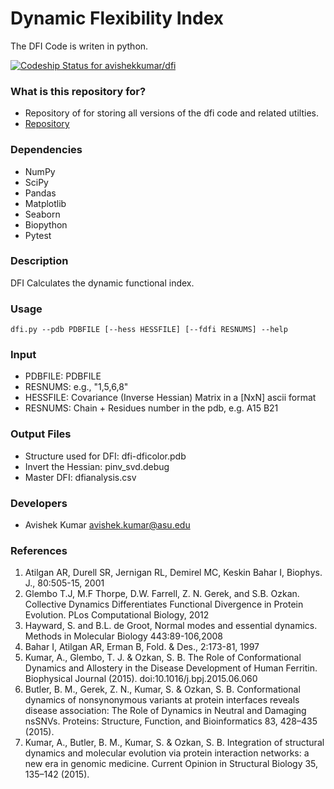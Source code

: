 # Dynamic Flexibility Index #

The DFI Code is writen in python.  

[ ![Codeship Status for avishekkumar/dfi](https://codeship.com/projects/2216d090-addf-0133-68b3-42dfb775ebd5/status?branch=master)](https://codeship.com/projects/132158)

### What is this repository for? ###

* Repository of for storing all versions of the dfi code and related utilties. 
* [Repository](https://bitbucket.org/avishekkumar/dfi)


### Dependencies ###

* NumPy
* SciPy
* Pandas
* Matplotlib 
* Seaborn 
* Biopython 
* Pytest 

### Description ###

DFI Calculates the dynamic functional index. 

### Usage ###
```
dfi.py --pdb PDBFILE [--hess HESSFILE] [--fdfi RESNUMS] --help   
```
### Input ###

* PDBFILE:     PDBFILE
* RESNUMS:     e.g., "1,5,6,8"
* HESSFILE:    Covariance (Inverse Hessian) Matrix in a [NxN] ascii format 
* RESNUMS:     Chain + Residues number in the pdb, e.g. A15 B21

### Output Files ###

* Structure used for DFI: dfi-dficolor.pdb 
* Invert the Hessian: pinv_svd.debug
* Master DFI: dfianalysis.csv 

### Developers ###
* Avishek Kumar avishek.kumar@asu.edu


### References ###

1. Atilgan AR, Durell SR, Jernigan RL, Demirel MC, Keskin Bahar I, Biophys. J., 80:505-15, 2001 
2. Glembo T.J, M.F Thorpe, D.W. Farrell, Z. N. Gerek, and S.B. Ozkan. Collective Dynamics Differentiates Functional Divergence in Protein Evolution. 
PLos Computational Biology, 2012  
3. Hayward, S. and B.L. de Groot, Normal modes and essential dynamics. Methods in Molecular Biology 443:89-106,2008
4. Bahar I, Atilgan AR, Erman B, Fold. & Des., 2:173-81, 1997
5. Kumar, A., Glembo, T. J. & Ozkan, S. B. The Role of Conformational Dynamics and Allostery in the Disease Development of Human Ferritin. Biophysical Journal (2015). doi:10.1016/j.bpj.2015.06.060
6. Butler, B. M., Gerek, Z. N., Kumar, S. & Ozkan, S. B. Conformational dynamics of nonsynonymous variants at protein interfaces reveals disease association: The Role of Dynamics in Neutral and Damaging nsSNVs. Proteins: Structure, Function, and Bioinformatics 83, 428–435 (2015).
7. Kumar, A., Butler, B. M., Kumar, S. & Ozkan, S. B. Integration of structural dynamics and molecular evolution via protein interaction networks: a new era in genomic medicine. Current Opinion in Structural Biology 35, 135–142 (2015).

 
